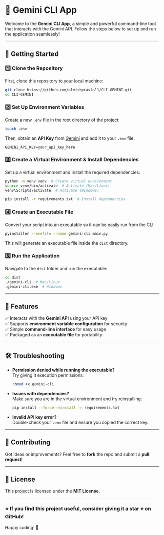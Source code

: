# 🌟 Gemini CLI App

Welcome to the **Gemini CLI App**, a simple and powerful command-line tool that interacts with the Gemini API. Follow the steps below to set up and run the application seamlessly!

---

## 🚀 Getting Started

### 1️⃣ Clone the Repository
First, clone this repository to your local machine:

```bash
git clone https://github.com/alvishprasla11/CLI-GEMINI.git
cd CLI-GEMINI
```

### 2️⃣ Set Up Environment Variables
Create a new `.env` file in the root directory of the project:

```bash
touch .env
```

Then, obtain an **API Key** from [Gemini](https://gemini.google.com) and add it to your `.env` file:

```
GEMINI_API_KEY=your_api_key_here
```

### 3️⃣ Create a Virtual Environment & Install Dependencies
Set up a virtual environment and install the required dependencies:

```bash
python -m venv venv  # Create virtual environment
source venv/bin/activate  # Activate (Mac/Linux)
venv\Scripts\activate  # Activate (Windows)

pip install -r requirements.txt  # Install dependencies
```

### 4️⃣ Create an Executable File
Convert your script into an executable so it can be easily run from the CLI:

```bash
pyinstaller --onefile --name gemini-cli main.py
```

This will generate an executable file inside the `dist` directory.

### 5️⃣ Run the Application
Navigate to the `dist` folder and run the executable:

```bash
cd dist
./gemini-cli  # Mac/Linux
.gemini-cli.exe  # Windows
```

---

## 🎯 Features
✅ Interacts with the **Gemini API** using your API key  
✅ Supports **environment variable configuration** for security  
✅ Simple **command-line interface** for easy usage  
✅ Packaged as an **executable file** for portability  

---

## 🛠 Troubleshooting

- **Permission denied while running the executable?**  
  Try giving it execution permissions:
  ```bash
  chmod +x gemini-cli
  ```

- **Issues with dependencies?**  
  Make sure you are in the virtual environment and try reinstalling:
  ```bash
  pip install --force-reinstall -r requirements.txt
  ```

- **Invalid API key error?**  
  Double-check your `.env` file and ensure you copied the correct key.

---

## 🤝 Contributing
Got ideas or improvements? Feel free to **fork** the repo and submit a **pull request**!

---

## 📜 License
This project is licensed under the **MIT License**.

---

### ⭐ If you find this project useful, consider giving it a star ⭐ on GitHub!

Happy coding! 🚀

